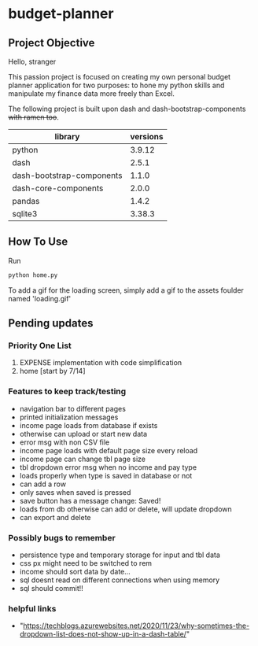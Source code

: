# budget-planner

## Project Objective

Hello, stranger

This passion project is focused on creating my own personal budget planner application for two purposes: to hone my python skills and manipulate my finance data more freely than Excel.

The following project is built upon dash and dash-bootstrap-components ~~with ramen too~~.

| library                   | versions  |
| ------------------------- |-----------|
| python                    | 3.9.12    |
| dash                      | 2.5.1     |
| dash-bootstrap-components | 1.1.0     |
| dash-core-components      | 2.0.0     |
| pandas                    | 1.4.2     |
| sqlite3                   | 3.38.3    |

## How To Use

Run

```python
python home.py
```

To add a gif for the loading screen, simply add a gif to the assets foulder named 'loading.gif'

## Pending updates

### Priority One List

1. EXPENSE implementation with code simplification
1. home [start by 7/14]

### Features to keep track/testing

- navigation bar to different pages
- printed initialization messages
- income page loads from database if exists
- otherwise can upload or start new data
- error msg with non CSV file
- income page loads with default page size every reload
- income page can change tbl page size
- tbl dropdown error msg when no income and pay type
- loads properly when type is saved in database or not
- can add a row
- only saves when saved is pressed
- save button has a message change: Saved!
- loads from db otherwise can add or delete, will update dropdown
- can export and delete

### Possibly bugs to remember

- persistence type and temporary storage for input and tbl data
- css px might need to be switched to rem
- income should sort data by date...
- sql doesnt read on different connections when using memory
- sql should commit!!

### helpful links

- "https://techblogs.azurewebsites.net/2020/11/23/why-sometimes-the-dropdown-list-does-not-show-up-in-a-dash-table/"
